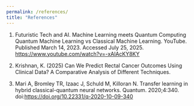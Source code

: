 ```yaml
---
permalink: /references/
title: "References"
---
```


1. Futuristic Tech and AI. Machine Learning meets Quantum Computing Quantum Machine Learning vs Classical Machine Learning. YouTube. Published March 14, 2023. Accessed July 25, 2025. https://www.youtube.com/watch?v=-xAlAcKY8KY

2. Krishnan, K. (2025) Can We Predict Rectal Cancer Outcomes Using Clinical Data? A Comparative Analysis of Different Techniques.

3. Mari A, Bromley TR, Izaac J, Schuld M, Killoran N. Transfer learning in hybrid classical-quantum neural networks. Quantum. 2020;4:340. doi:https://doi.org/10.22331/q-2020-10-09-340
   
















